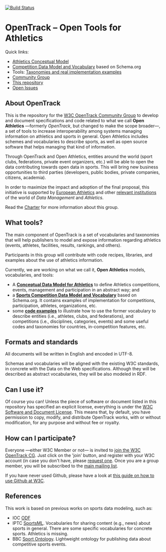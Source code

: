 [![Build Status](https://travis-ci.org/w3c/opentrack-cg.svg?branch=master)](https://travis-ci.org/w3c/opentrack-cg)

# OpenTrack – Open Tools for Athletics

Quick links:
* [Athletics Conceptual Model](https://w3c.github.io/opentrack-cg/spec/model/)
* [Competition Data Model and Vocabulary](https://w3c.github.io/opentrack-cg/spec/competition/) based on Schema.org
* Tools: [Taxonomies and real implementation examples](http://purl.org/athletics/codes)
* [Community Group](https://www.w3.org/community/opentrack/)
* [This repository](https://github.com/w3c/opentrack-cg)
* [Open Issues](https://github.com/w3c/opentrack-cg/issues)

## About OpenTrack

This is the repository for the [W3C OpenTrack Community Group](https://www.w3.org/community/opentrack/) to develop and document specifications and code related to what we call **Open Athletics** —formerly *OpenTrack*, but changed to make the scope broader—, a set of tools to increase interoperability among systems managing information on athletics and sports in general. Open Athletics includes schemes and vocabularies to describe sports, as well as open source software that helps managing that kind of information.

Through OpenTrack and Open Athletics, entities around the world (sport clubs, federations, private event organizers, etc.) will be able to open the data contributing towards open data in sports. This will bring new business opportunities to third parties (developers, public bodies, private companies, citizens, academia).

In order to maximize the impact and adoption of the final proposal, this initiative is supported by [European Athletics](http://www.european-athletics.org) and other [relevant institutions](https://www.w3.org/community/opentrack/participants) of the world of *Data Management* and *Athletics*.

Read the [Charter](https://w3c.github.io/opentrack-cg/charter.html) for more information about this group.

## What tools?

The main component of OpenTrack is a set of vocabularies and taxonomies that will help publishers to model and expose information regarding athletics (events, athletes, facilities, results, rankings, and others).

Participants in this group will contribute with code recipes, libraries, and examples about the use of athletics information.

Currently, we are working on what we call it, **Open Athletics** models, vocabularies, and tools: 

* A **[Conceptual Data Model for Athletics](https://w3c.github.io/opentrack-cg/spec/model/)** to define Athletics competitions, events, management and participation in an abstract way; and
* a **[Sports Competition Data Model and Vocabulary](https://w3c.github.io/opentrack-cg/spec/competition/)** based on Schema.org. It contains examples of implementation for competitions, participation, athletes, organizations, etc.
* some **[code examples](http://purl.org/athletics/codes)** to illustrate how to use the former vocabulary to describe entities (i.e., athletes, clubs, and federations), and competitions (i.e., disciplines, categories, events) and some useful codes and taxonomies for countries, in-competition features, etc.

## Formats and standards

All documents will be written in English and encoded in UTF-8.

Schemas and vocabularies will be aligned with the existing W3C standards, in concrete with the Data on the Web specifications. Although they will be described as abstract vocabularies, they will be also modeled in RDF.


## Can I use it?

Of course you can! Unless the piece of software or document listed in this repository has specified an explicit license, everything is under the [W3C Software and Document License](https://www.w3.org/Consortium/Legal/2015/copyright-software-and-document). This means that, by default, you have permission to copy, modify, and distribute OpenTrack works, with or without modification, for any purpose and without fee or royalty.

## How can I participate?

Everyone —either W3C Member or not— is invited to [join the W3C OpenTrack CG](https://www.w3.org/community/opentrack/). Just click on the 'join' button, and register with your W3C account (in case you don't have, please [request one](https://www.w3.org/accounts/request). Once you are a group member, you will be subscribed to the [main mailing list](https://lists.w3.org/Archives/Public/public-opentrack/).

If you have never used Github, please have a look at [this guide on how to use Github at W3C](https://www.w3.org/2006/tools/wiki/Github).

## References

This work is based on previous works on sports data modeling, such as:

* IOC [ODF](http://odf.olympictech.org/2016-Rio/rio_2016_OG.htm)
* IPTC [SportsML](https://iptc.org/standards/sportsml-g2/). Vocabularies for sharing content (e.g., news) about sports in general. There are some specific vocabularies for concrete sports. Athletics is missing.
* BBC [Sport Ontology](http://www.bbc.co.uk/ontologies/sport#). Lightweight ontology for publishing data about competitive sports events.
